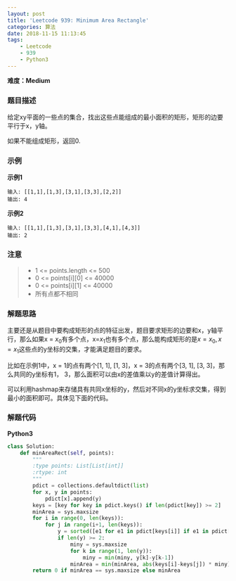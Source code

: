```yaml
---
layout: post
title: 'Leetcode 939: Minimum Area Rectangle'
categories: 算法
date: 2018-11-15 11:13:45
tags:
    - Leetcode
    - 939
    - Python3
---
```

**难度：Medium**
### 题目描述
给定xy平面的一些点的集合，找出这些点能组成的最小面积的矩形，矩形的边要平行于x，y轴。

如果不能组成矩形，返回0.

### 示例
**示例1**
```shell
输入: [[1,1],[1,3],[3,1],[3,3],[2,2]]
输出: 4
```
<!--more-->
**示例2**
```shell
输入: [[1,1],[1,3],[3,1],[3,3],[4,1],[4,3]]
输出: 2
```

### 注意
> * 1 <= points.length <= 500
> * 0 <= points[i][0] <= 40000
> * 0 <= points[i][1] <= 40000
> * 所有点都不相同

### 解题思路
主要还是从题目中要构成矩形的点的特征出发，题目要求矩形的边要和x，y轴平行，那么如果x = $x_{0}$有多个点，x=$x_{1}$也有多个点，那么能构成矩形的是$x=x_{0}, x=x_{1}$这些点的y坐标的交集，才能满足题目的要求。

比如在示例1中，x = 1的点有两个[1, 1], [1, 3]，x = 3的点有两个[3, 1], [3, 3]，那么共同的y坐标有1， 3，那么面积可以由x的差值乘以y的差值计算得出。

可以利用hashmap来存储具有共同x坐标的y，然后对不同x的y坐标求交集，得到最小的面积即可。具体见下面的代码。

### 解题代码
**Python3**
```python
class Solution:
    def minAreaRect(self, points):
        """
        :type points: List[List[int]]
        :rtype: int
        """
        pdict = collections.defaultdict(list)
        for x, y in points:
            pdict[x].append(y)
        keys = [key for key in pdict.keys() if len(pdict[key]) >= 2]
        minArea = sys.maxsize
        for i in range(0, len(keys)):
            for j in range(i+1, len(keys)):
                y = sorted([e1 for e1 in pdict[keys[i]] if e1 in pdict[keys[j]]])
                if len(y) >= 2:
                    miny = sys.maxsize
                    for k in range(1, len(y)):
                        miny = min(miny, y[k]-y[k-1])
                    minArea = min(minArea, abs(keys[i]-keys[j]) * miny)
        return 0 if minArea == sys.maxsize else minArea
```

